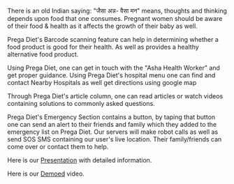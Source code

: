 There is an old Indian saying: "जैसा अन्न- वैसा मन" means, thoughts and thinking depends upon food that one consumes. Pregnant women should be aware of their food & health as it affects the growth of their baby as well.

Prega Diet's Barcode scanning feature can help in determining whether a food product is good for their health. As well as provides a healthy alternative food product.

Using Prega Diet, one can get in touch with the "Asha Health Worker" and get proper guidance. Using Prega Diet's hospital menu one can find and contact Nearby Hospitals as well get directions using google map

Through Prega Diet's article column, one can read articles or watch videos containing solutions to commonly asked questions.

Prega Diet's Emergency Section contains a button, by taping that button one can send an alert to their friends and family which they added to the emergency list on Prega Diet. Our servers will make robot calls as well as send SOS SMS containing our user's live location. Their family/friends can come over or contact them to help.

Here is our [Presentation](https://www.canva.com/design/DAEuYB7S5t0/VTV9gfkdjFJt-7xGhqr4uw/view?utm_content=DAEuYB7S5t0&utm_campaign=designshare&utm_medium=link&utm_source=publishpresent) with detailed information.

Here is our [Demoed](https://www.youtube.com/watch?v=H5dlPYYYgak&ab_channel=ManthanKhandale) video.
